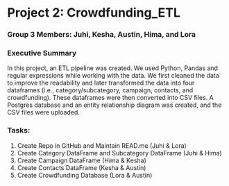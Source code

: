 # Project 2: Crowdfunding_ETL

### Group 3 Members: Juhi, Kesha, Austin, Hima, and Lora

### Executive Summary
In this project, an ETL pipeline was created. We used Python, Pandas and regular expressions while working with the data. We first cleaned the data to improve the readability and later transformed the data into four dataframes (i.e., category/subcategory, campaign, contacts, and crowdfunding). These dataframes were then converted into CSV files. A Postgres database and an entity relationship diagram was created, and the CSV files were uploaded.  

### Tasks:
1. Create Repo in GitHub and Maintain READ.me (Juhi & Lora)
2. Create Category DataFrame and Subcategory DataFrame (Juhi & Hima)
3. Create Campaign DataFrame (Hima & Kesha)
4. Create Contacts DataFrame (Kesha & Austin)
5. Create Crowdfunding Database (Lora & Austin)
